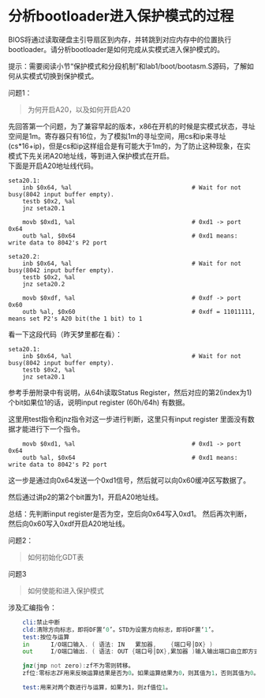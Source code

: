 # 分析bootloader进入保护模式的过程
BIOS将通过读取硬盘主引导扇区到内存，并转跳到对应内存中的位置执行bootloader。请分析bootloader是如何完成从实模式进入保护模式的。

提示：需要阅读小节“保护模式和分段机制”和lab1/boot/bootasm.S源码，了解如何从实模式切换到保护模式。

问题1：
>为何开启A20，以及如何开启A20

先回答第一个问题，为了兼容早起的版本，x86在开机的时候是实模式状态，寻址空间是1m。寄存器只有16位，为了模拟1m的寻址空间，用cs和ip来寻址(cs*16+ip)，但是cs和ip这样组合是有可能大于1m的，为了防止这种现象，在实模式下先关闭A20地址线，等到进入保护模式在开启。<br>
下面是开启A20地址线代码。
```
seta20.1:
    inb $0x64, %al                                  # Wait for not busy(8042 input buffer empty).
    testb $0x2, %al
    jnz seta20.1

    movb $0xd1, %al                                 # 0xd1 -> port 0x64
    outb %al, $0x64                                 # 0xd1 means: write data to 8042's P2 port

seta20.2:
    inb $0x64, %al                                  # Wait for not busy(8042 input buffer empty).
    testb $0x2, %al
    jnz seta20.2

    movb $0xdf, %al                                 # 0xdf -> port 0x60
    outb %al, $0x60                                 # 0xdf = 11011111, means set P2's A20 bit(the 1 bit) to 1

```
看一下这段代码（昨天梦里都在看）：
```
seta20.1:
    inb $0x64, %al                                  # Wait for not busy(8042 input buffer empty).
    testb $0x2, %al
    jnz seta20.1
```
参考手册附录中有说明，从64h读取Status Register，然后对应的第2(index为1)个bit如果位1的话，说明input register (60h/64h) 有数据。

这里用test指令和jnz指令对这一步进行判断，这里只有input register 里面没有数据才能进行下一个指令。

```
    movb $0xd1, %al                                 # 0xd1 -> port 0x64
    outb %al, $0x64                                 # 0xd1 means: write data to 8042's P2 port
```
这一步是通过向0x64发送一个0xd1信号，然后就可以向0x60缓冲区写数据了。

然后通过讲p2的第2个bit置为1，开启A20地址线。


总结：先判断input register是否为空，空后向0x64写入0xd1。
然后再次判断，然后向0x60写入0xdf开启A20地址线。

问题2：
>如何初始化GDT表

问题3
>如何使能和进入保护模式






涉及汇编指令：
```asm
    cli:禁止中断 
    cld:清除方向标志，即将DF置‘0’。STD为设置方向标志，即将DF置‘1’。
    test:按位与运算
    in      I/O端口输入. ( 语法: IN   累加器,    {端口号│DX} )  
    out     I/O端口输出. ( 语法: OUT {端口号│DX},累加器 )输入输出端口由立即方式指定时,    其范围是 0-255; 由寄存器 DX 指定时,其范围是    0-65535.  

    jnz(jmp not zero):zf不为零则转移。
    zf位:零标志ZF用来反映运算结果是否为0。如果运算结果为0，则其值为1，否则其值为0。

    test:用来对两个数进行与运算，如果为1，则zf值位1。
    
```